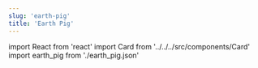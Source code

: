 ```yaml
---
slug: 'earth-pig'
title: 'Earth Pig'
---
```


import React from 'react'
import Card from '../../../src/components/Card'
import earth_pig from './earth_pig.json'

<Card data={earth_pig} />
